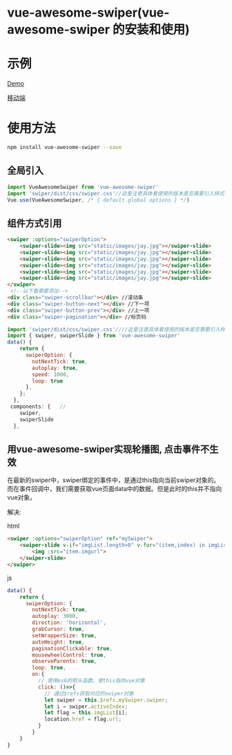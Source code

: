 # vue-awesome-swiper(vue-awesome-swiper 的安装和使用)
# 示例

[Demo](https://surmon-china.github.io/vue-awesome-swiper)

[移动端](https://github.com/surmon-china/vue-awesome-swiper/blob/master/examples/44-mobile-fullpage-example.vue)


# 使用方法

``` bash
npm install vue-awesome-swiper --save
```
## 全局引入
``` javascript
import VueAwesomeSwiper from 'vue-awesome-swiper'
import 'swiper/dist/css/swiper.css'//这里注意具体看使用的版本是否需要引入样式，以及具体位置。
Vue.use(VueAwesomeSwiper, /* { default global options } */)
```
## 组件方式引用
```html
<swiper :options="swiperOption">
    <swiper-slide><img src="static/images/jay.jpg"></swiper-slide>
    <swiper-slide><img src="static/images/jay.jpg"></swiper-slide>
    <swiper-slide><img src="static/images/jay.jpg"></swiper-slide>
    <swiper-slide><img src="static/images/jay.jpg"></swiper-slide>
    <swiper-slide><img src="static/images/jay.jpg"></swiper-slide>
    <swiper-slide><img src="static/images/jay.jpg"></swiper-slide>
</swiper>
 <!--以下看需要添加-->
<div class="swiper-scrollbar"></div> //滚动条
<div class="swiper-button-next"></div> //下一项
<div class="swiper-button-prev"></div> //上一项
<div class="swiper-pagination"></div> //标页码
```
```js
import 'swiper/dist/css/swiper.css'////这里注意具体看使用的版本是否需要引入样式，以及具体位置。
import { swiper, swiperSlide } from 'vue-awesome-swiper'
data() {
    return {
      swiperOption: {
        notNextTick: true,
        autoplay: true,
        speed: 1000,
        loop: true
      },
    };
  },
 components: {   //
    swiper,
    swiperSlide
  },
```
## 用vue-awesome-swiper实现轮播图, 点击事件不生效
在最新的swiper中，swiper绑定的事件中，是通过this指向当前swiper对象的。而在事件回调中，我们需要获取vue页面data中的数据。但是此时的this并不指向vue对象。

解决:

html
```html
<swiper :options="swiperOption" ref="mySwiper">
    <swiper-slide v-if="imgList.length>0" v-for="(item,index) in imgList" :key='index'>
        <img :src="item.imgurl">
    </swiper-slide>
</swiper>
```
js
```js
data() {
    return {
      swiperOption: {
        notNextTick: true,
        autoplay: 3000,
        direction: 'horizontal',
        grabCursor: true,
        setWrapperSize: true,
        autoHeight: true,
        paginationClickable: true,
        mousewheelControl: true,
        observeParents: true,
        loop: true,
        on:{
          // 使用es6的箭头函数，使this指向vue对象
          click: ()=>{
            // 通过$refs获取对应的swiper对象
            let swiper = this.$refs.mySwiper.swiper;
            let i = swiper.activeIndex;
            let flag = this.imgList[i];
            location.href = flag.url;
          }
        }
    }
}
```
